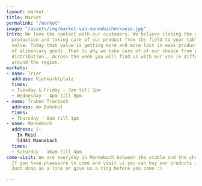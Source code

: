 ```yaml
---
layout: market
title: Market
permalink: "/market"
image: "/assets/img/market-van-mannebacherkaese.jpg"
intro: We love the contact with our customers. We believe closing the circle of food
  production and taking care of our product from the field to your table has an extreme
  value. Today that value is getting more and more lost in mass production and consumption
  of alimentary goods. That is why we take care of of our cheese from production to
  distribution., Across the week you will find us with our van in different markets
  around the region.
markets:
- name: Trier
  address: Viehmarktplatz
  times:
  - Tuesday & Friday - 7am till 2pm
  - Wednesday - 4pm till 8pm
- name: Traben Trarbach
  address: Am Bahnhof
  times:
  - Thursday - 8am till 1pm
- name: Mannebach
  address: |-
    Im Reid
    54441 Mannebach
  times:
  - Saturday - 10am till 4pm
come-visit: We are everyday in Mannebach between the stable and the cheese laboratory.
  If you have pleaseure to come and visit us you can buy our products on location.
  Just drop as a line or give us a ring before you come :)

---
```

